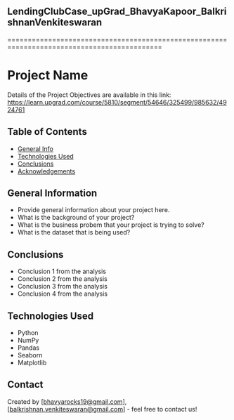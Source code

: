 ## LendingClubCase_upGrad_BhavyaKapoor_BalkrishnanVenkiteswaran
============================================================================================
# Project Name
Details of the Project Objectives are available in this link: https://learn.upgrad.com/course/5810/segment/54646/325499/985632/4924761


## Table of Contents
* [General Info](#general-information)
* [Technologies Used](#technologies-used)
* [Conclusions](#conclusions)
* [Acknowledgements](#acknowledgements)

<!-- You can include any other section that is pertinent to your problem -->

## General Information
- Provide general information about your project here.
- What is the background of your project?
- What is the business probem that your project is trying to solve?
- What is the dataset that is being used?

<!-- You don't have to answer all the questions - just the ones relevant to your project. -->

## Conclusions
- Conclusion 1 from the analysis
- Conclusion 2 from the analysis
- Conclusion 3 from the analysis
- Conclusion 4 from the analysis

<!-- You don't have to answer all the questions - just the ones relevant to your project. -->


## Technologies Used
- Python
- NumPy
- Pandas
- Seaborn
- Matplotlib

## Contact
Created by [bhavyarocks19@gmail.com],[balkrishnan.venkiteswaran@gmail.com] - feel free to contact us!


<!-- ## License -->
<!-- This project is open source and available under the [MIT License](). -->
